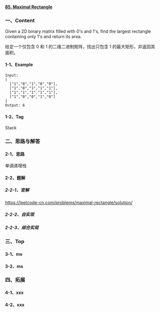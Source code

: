 #### [85. Maximal Rectangle](https://leetcode-cn.com/problems/maximal-rectangle/)

### 一、Content

Given a 2D binary matrix filled with 0's and 1's, find the largest rectangle containing only 1's and return its area.

给定一个仅包含 0 和 1 的二维二进制矩阵，找出只包含 1 的最大矩形，并返回其面积。



#### 1-1、Example

```
Input:
[
  ["1","0","1","0","0"],
  ["1","0","1","1","1"],
  ["1","1","1","1","1"],
  ["1","0","0","1","0"]
]
Output: 6
```



#### 1-2、Tag

Stack



### 二、思路与解答

#### 2-1、思路

单调递增栈

#### 2-2、题解

##### 2-2-1、官解

https://leetcode-cn.com/problems/maximal-rectangle/solution/

##### 2-2-2、自实现

##### 2-2-3、综合实现

### 三、Top

#### 3-1、ms

#### 3-2、ms

### 四、拓展

#### 4-1、xxx

#### 4-2、xxx

